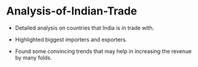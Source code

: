 # Analysis-of-Indian-Trade

* Detailed analysis on countries that India is in trade with.

* Highlighted biggest importers and exporters.

* Found some convincing trends that may help in increasing the revenue by many folds.
